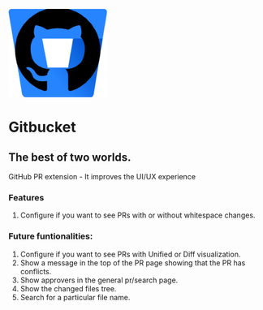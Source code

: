 ![Logo](https://github.com/ivanfranco502/gitbucket/blob/main/src/img/gitbucket.png)
# Gitbucket
## The best of two worlds. 
GitHub PR extension - It improves the UI/UX experience

### Features
1. Configure if you want to see PRs with or without whitespace changes.

### Future funtionalities:
1. Configure if you want to see PRs with Unified or Diff visualization.
2. Show a message in the top of the PR page showing that the PR has conflicts.
3. Show approvers in the general pr/search page.
4. Show the changed files tree.
5. Search for a particular file name.
